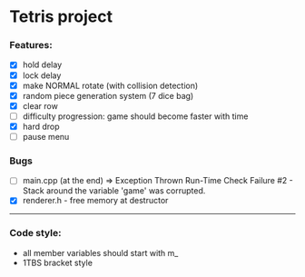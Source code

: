 # Tetris project

### Features:
- [x] hold delay
- [x] lock delay
- [x] make NORMAL rotate (with collision detection)
- [x] random piece generation system (7 dice bag)
- [x] clear row
- [ ] difficulty progression: game should become faster with time
- [x] hard drop
- [ ] pause menu

### Bugs
- [ ] main.cpp (at the end) => Exception Thrown Run-Time Check Failure #2 - Stack around the variable 'game' was corrupted.
- [x] renderer.h - free memory at destructor

---

### Code style:
- all member variables should start with m_ 
- 1TBS bracket style